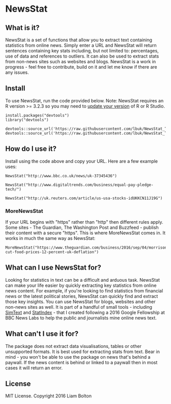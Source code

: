 # NewsStat

## What is it?
NewsStat is a set of functions that allow you to extract text containing statistics from online news. Simply enter a URL and NewsStat will return sentences containing key stats including, but not limited to: percentages, use of data and references to outliers. It can also be used to extract stats from non-news sites such as websites and blogs. NewsStat is a work in progress - feel free to contribute, build on it and let me know if there are any issues.

## Install
To use NewsStat, run the code provided below. Note: NewsStat requires an R version >= 3.2.3 so you may need to [update your version](http://bioinfo.umassmed.edu/bootstrappers/bootstrappers-courses/courses/rCourse/Additional_Resources/Updating_R.html) of R or R Studio.

```
install.packages("devtools")
library("devtools")
```

```
devtools::source_url('https://raw.githubusercontent.com/lbuk/NewsStat_Test_Functions/master/R/NewsStat_function.R')
devtools::source_url('https://raw.githubusercontent.com/lbuk/NewsStat_Test_Functions/master/R/MoreNewsStat_function.R')
```

## How do I use it?
Install using the code above and copy your URL. Here are a few example uses:
```
NewsStat("http://www.bbc.co.uk/news/uk-37345436")
```
```
NewsStat("http://www.digitaltrends.com/business/equal-pay-pledge-tech/")
```
```
NewsStat("http://uk.reuters.com/article/us-usa-stocks-idUKKCN11J19G")
```

### MoreNewsStat
If your URL begins with "https" rather than "http" then different rules apply. Some sites - The Guardian, The Washington Post and Buzzfeed - publish their content with a secure "https". This is where MoreNewsStat comes in. It works in much the same way as NewsStat:
```
MoreNewsStat("https://www.theguardian.com/business/2016/sep/04/morrisons-cut-food-prices-12-percent-uk-deflation")
```
## What can I use NewsStat for?
Looking for statistics in text can be a difficult and arduous task. NewsStat can make your life easier by quickly extracting key statistics from online news content. For example, if you're looking to find statistics from financial news or the latest political stories, NewsStat can quickly find and extract those key insights. You can use NewsStat for blogs, websites and other non-news sites as well. It is part of a handful of small tools - including [SimText](https://github.com/lbuk/simtext_function) and [StatIndex](https://github.com/lbuk/StatIndex) - that I created following a 2016 Google Fellowship at BBC News Labs to help the public and journalists mine online news text.

## What can't I use it for?
The package does not extract data visualisations, tables or other unsupported formats. It is best used for extracting stats from text. Bear in mind - you won't be able to use the package on news that's behind a paywall. If the news content is behind or linked to a paywall then in most cases it will return an error. 

## License
MIT License. Copyright 2016 Liam Bolton
